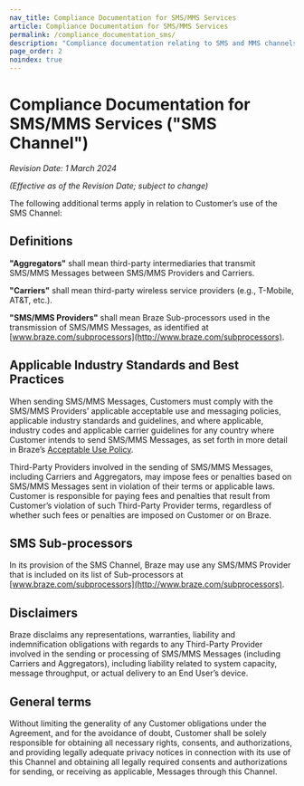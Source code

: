 ```yaml
---
nav_title: Compliance Documentation for SMS/MMS Services
article: Compliance Documentation for SMS/MMS Services
permalink: /compliance_documentation_sms/
description: "Compliance documentation relating to SMS and MMS channels."
page_order: 2
noindex: true
---
```


# Compliance Documentation for SMS/MMS Services ("SMS Channel")

_Revision Date: 1 March 2024_

_(Effective as of the Revision Date; subject to change)_

The following additional terms apply in relation to Customer’s use of the SMS Channel: 

## Definitions

**"Aggregators"** shall mean third-party intermediaries that transmit SMS/MMS Messages between SMS/MMS Providers and Carriers.

**"Carriers"** shall mean third-party wireless service providers (e.g., T-Mobile, AT&T, etc.).

**"SMS/MMS Providers"** shall mean Braze Sub-processors used in the transmission of SMS/MMS Messages, as identified at [www.braze.com/subprocessors](http://www.braze.com/subprocessors).

## Applicable Industry Standards and Best Practices

When sending SMS/MMS Messages, Customers must comply with the SMS/MMS Providers’ applicable acceptable use and messaging policies, applicable industry standards and guidelines, and where applicable, industry codes and applicable carrier guidelines for any country where Customer intends to send SMS/MMS Messages, as set forth in more detail in Braze’s [Acceptable Use Policy](https://www.braze.com/company/legal/aup). 

Third-Party Providers involved in the sending of SMS/MMS Messages, including Carriers and Aggregators, may impose fees or penalties based on SMS/MMS Messages sent in violation of their terms or applicable laws. Customer is responsible for paying fees and penalties that result from Customer’s violation of such Third-Party Provider terms, regardless of whether such fees or penalties are imposed on Customer or on Braze.

## SMS Sub-processors

In its provision of the SMS Channel, Braze may use any SMS/MMS Provider that is included on its list of Sub-processors at [www.braze.com/subprocessors](http://www.braze.com/subprocessors).

## Disclaimers

Braze disclaims any representations, warranties, liability and indemnification obligations with regards to any Third-Party Provider involved in the sending or processing of SMS/MMS Messages (including Carriers and Aggregators), including liability related to system capacity, message throughput, or actual delivery to an End User’s device. 

## General terms

Without limiting the generality of any Customer obligations under the Agreement, and for the avoidance of doubt, Customer shall be solely responsible for obtaining all necessary rights, consents, and authorizations, and providing legally adequate privacy notices in connection with its use of this Channel and obtaining all legally required consents and authorizations for sending, or receiving as applicable, Messages through this Channel. 